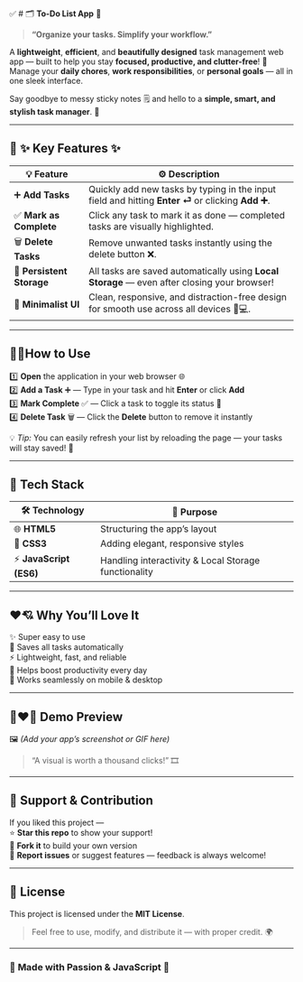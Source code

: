✅ # 🗂️ **To-Do List App** 📝  
> **“Organize your tasks. Simplify your workflow.”**

A **lightweight**, **efficient**, and **beautifully designed** task management web app — built to help you stay **focused, productive, and clutter-free**! 🎯  
Manage your **daily chores**, **work responsibilities**, or **personal goals** — all in one sleek interface.  

Say goodbye to messy sticky notes 🗒️ and hello to a **simple, smart, and stylish task manager**. 🚀  

---

## 🤩 **✨ Key Features ✨**

| 💡 Feature | ⚙️ Description |
|-------------|----------------|
| ➕ **Add Tasks** | Quickly add new tasks by typing in the input field and hitting **Enter ⏎** or clicking **Add ➕**. |
| ✅ **Mark as Complete** | Click any task to mark it as done — completed tasks are visually highlighted. |
| 🗑️ **Delete Tasks** | Remove unwanted tasks instantly using the delete button ❌. |
| 💾 **Persistent Storage** | All tasks are saved automatically using **Local Storage** — even after closing your browser! |
| 🎨 **Minimalist UI** | Clean, responsive, and distraction-free design for smooth use across all devices 📱💻. |

---

## 🤔🚀**How to Use**

1️⃣ **Open** the application in your web browser 🌐  
2️⃣ **Add a Task** ➕ — Type in your task and hit **Enter** or click **Add**  
3️⃣ **Mark Complete** ✅ — Click a task to toggle its status 🔄  
4️⃣ **Delete Task** 🗑️ — Click the **Delete** button to remove it instantly  

💡 *Tip:* You can easily refresh your list by reloading the page — your tasks will stay saved! 💾  

---

## 🧩 **Tech Stack**

| 🛠️ Technology | 💬 Purpose |
|----------------|-------------|
| 🌐 **HTML5** | Structuring the app’s layout |
| 🎨 **CSS3** | Adding elegant, responsive styles |
| ⚡ **JavaScript (ES6)** | Handling interactivity & Local Storage functionality |

---

## ❤️💘 **Why You’ll Love It**

✨ Super easy to use  
💾 Saves all tasks automatically  
⚡ Lightweight, fast, and reliable  
🎯 Helps boost productivity every day  
📱 Works seamlessly on mobile & desktop  

---

## 📸❤️‍🔥 **Demo Preview**

🖼️ *(Add your app’s screenshot or GIF here)*  

> “A visual is worth a thousand clicks!” 🎞️  

---

## 💖 **Support & Contribution**

If you liked this project —  
⭐ **Star this repo** to show your support!  
🔗 **Fork it** to build your own version  
🐛 **Report issues** or suggest features — feedback is always welcome!  

---

## 📜 **License**

This project is licensed under the **MIT License**.  

> Feel free to use, modify, and distribute it — with proper credit. 🌍  

---

### 🧠 **Made with Passion & JavaScript 💛**
